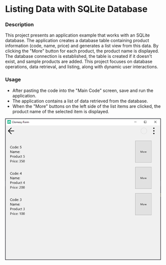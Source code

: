# Listing Data with SQLite Database

### Description
This project presents an application example that works with an SQLite database. The application creates a database table containing product information (code, name, price) and generates a list view from this data. By clicking the "More" button for each product, the product name is displayed. The database connection is established, the table is created if it doesn't exist, and sample products are added. This project focuses on database operations, data retrieval, and listing, along with dynamic user interactions.

### Usage
* After pasting the code into the "Main Code" screen, save and run the application.
* The application contains a list of data retrieved from the database.
* When the "More" buttons on the left side of the list items are clicked, the product name of the selected item is displayed.

![Listing Data With SQLite Database](ListingDataWithSQLiteDatabase.png)